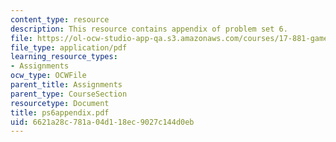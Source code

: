 ```yaml
---
content_type: resource
description: This resource contains appendix of problem set 6.
file: https://ol-ocw-studio-app-qa.s3.amazonaws.com/courses/17-881-game-theory-and-political-theory-fall-2004/6621a28c781a04d118ec9027c144d0eb_ps6appendix.pdf
file_type: application/pdf
learning_resource_types:
- Assignments
ocw_type: OCWFile
parent_title: Assignments
parent_type: CourseSection
resourcetype: Document
title: ps6appendix.pdf
uid: 6621a28c-781a-04d1-18ec-9027c144d0eb
---
```

